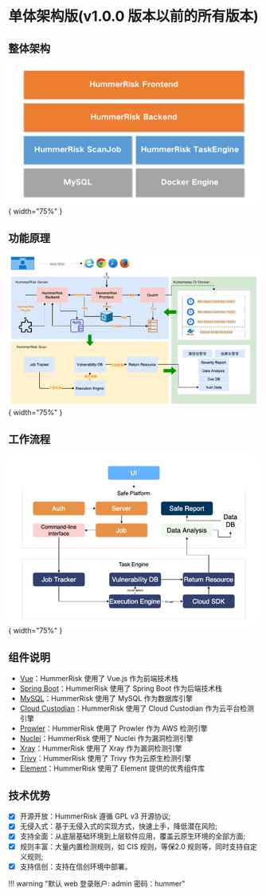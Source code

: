 # 单体架构版(v1.0.0 版本以前的所有版本)

## 整体架构

![系统架构图](../img/index/架构.png){ width="75%" }

## 功能原理

![系统架构图](../img/architecture/功能原理.png){ width="75%" }

## 工作流程

![系统架构图](../img/architecture/工作流程.png){ width="75%" }

## 组件说明

- [Vue](https://vuejs.org/)：HummerRisk 使用了 Vue.js 作为前端技术栈
- [Spring Boot](https://www.tutorialspoint.com/spring_boot/spring_boot_introduction.htm)：HummerRisk 使用了 Spring Boot 作为后端技术栈
- [MySQL](https://www.mysql.com/)：HummerRisk 使用了 MySQL 作为数据库引擎
- [Cloud Custodian](https://cloudcustodian.io/)：HummerRisk 使用了 Cloud Custodian 作为云平台检测引擎
- [Prowler](https://prowler.pro/)：HummerRisk 使用了 Prowler 作为 AWS 检测引擎
- [Nuclei](https://nuclei.projectdiscovery.io/)：HummerRisk 使用了 Nuclei 作为漏洞检测引擎
- [Xray](https://xray.cool/)：HummerRisk 使用了 Xray 作为漏洞检测引擎
- [Trivy](https://github.com/aquasecurity/trivy)：HummerRisk 使用了 Trivy 作为云原生检测引擎
- [Element](https://element.eleme.cn/#/)：HummerRisk 使用了 Element 提供的优秀组件库

## 技术优势

- [x] 开源开放：HummerRisk 遵循 GPL v3 开源协议;
- [x] 无侵入式：基于无侵入式的实现方式，快速上手，降低潜在风险;
- [x] 支持全面：从底层基础环境到上层软件应用，覆盖云原生环境的全部方面;
- [x] 规则丰富：大量内置检测规则，如 CIS 规则，等保2.0 规则等，同时支持自定义规则;
- [x] 支持信创：支持在信创环境中部署。

!!! warning "默认 web 登录账户: admin 密码：hummer"
